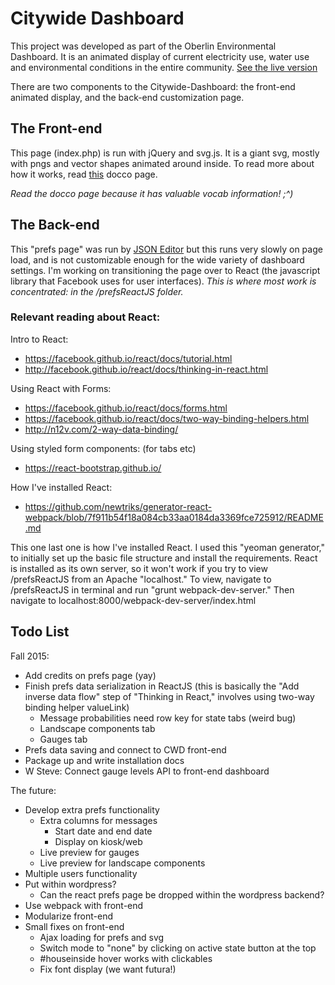 # Citywide Dashboard
This project was developed as part of the Oberlin Environmental Dashboard. It is an animated display of current electricity use, water use and environmental conditions in the entire community. [See the live version](http://environmentaldashboard.org/cwd-static/)

There are two components to the Citywide-Dashboard: the front-end animated display, and the back-end customization page.

## The Front-end

This page (index.php) is run with jQuery and svg.js. It is a giant svg, mostly with pngs and vector shapes animated around inside. To read more about how it works, read [this](https://cdn.rawgit.com/jeratt/Citywide-Dashboard/master/docs/main.html) docco page.

_Read the docco page because it has valuable vocab information! ;^)_

## The Back-end

This "prefs page" was run by [JSON Editor](https://github.com/jdorn/json-editor) but this runs very slowly on page load, and is not customizable enough for the wide variety of dashboard settings. I'm working on transitioning the page over to React (the javascript library that Facebook uses for user interfaces). *This is where most work is concentrated: in the /prefsReactJS folder.*

### Relevant reading about React:

Intro to React:
* https://facebook.github.io/react/docs/tutorial.html
* http://facebook.github.io/react/docs/thinking-in-react.html

Using React with Forms:
* https://facebook.github.io/react/docs/forms.html
* https://facebook.github.io/react/docs/two-way-binding-helpers.html
* http://n12v.com/2-way-data-binding/

Using styled form components: (for tabs etc)
* https://react-bootstrap.github.io/

How I've installed React:
* https://github.com/newtriks/generator-react-webpack/blob/7f911b54f18a084cb33aa0184da3369fce725912/README.md

This one last one is how I've installed React. I used this "yeoman generator," to initially set up the basic file structure and install the requirements. React is installed as its own server, so it won't work if you try to view /prefsReactJS from an Apache "localhost." To view, navigate to /prefsReactJS in terminal and run "grunt webpack-dev-server." Then navigate to localhost:8000/webpack-dev-server/index.html

## Todo List

Fall 2015:
- Add credits on prefs page (yay)
- Finish prefs data serialization in ReactJS (this is basically the "Add inverse data flow" step of "Thinking in React," involves using two-way binding helper valueLink) 
  - Message probabilities need row key for state tabs (weird bug)
  - Landscape components tab
  - Gauges tab
- Prefs data saving and connect to CWD front-end
- Package up and write installation docs
- W Steve: Connect gauge levels API to front-end dashboard

The future:
- Develop extra prefs functionality
  - Extra columns for messages
    - Start date and end date
    - Display on kiosk/web
  - Live preview for gauges
  - Live preview for landscape components
- Multiple users functionality
- Put within wordpress?
  - Can the react prefs page be dropped within the wordpress backend?
- Use webpack with front-end
- Modularize front-end
- Small fixes on front-end
  - Ajax loading for prefs and svg
  - Switch mode to "none" by clicking on active state button at the top
  - #houseinside hover works with clickables
  - Fix font display (we want futura!)
